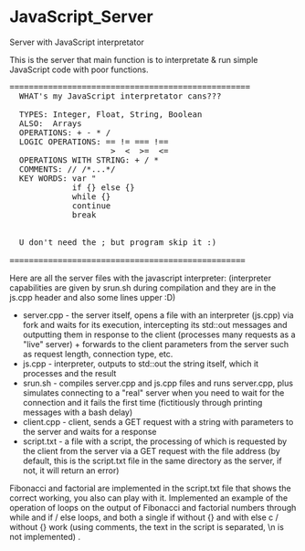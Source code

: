 # JavaScript_Server
Server with JavaScript interpretator

This is the server that main function is to interpretate & run simple JavaScript code with poor functions.



<pre>==================================================
  WHAT's my JavaScript interpretator cans???

  TYPES: Integer, Float, String, Boolean
  ALSO:  Arrays
  OPERATIONS: + - * /
  LOGIC OPERATIONS: == != === !==  
                     >  <  >=  <= 
  OPERATIONS WITH STRING: + / * 
  COMMENTS: // /*...*/
  KEY WORDS: var "
             if {} else {}
             while {}
             continue
             break 

<br>  U don't need the ; but program skip it :)
<br>=================================================</pre>

Here are all the server files with the javascript interpreter:
(interpreter capabilities are given by srun.sh during compilation and they are in the js.cpp header and also some lines upper :D)

- server.cpp - the server itself, opens a file with an interpreter (js.cpp) via fork and waits for its execution, intercepting its std::out messages and outputting them in response to the client (processes many requests as a "live" server) + forwards to the client parameters from the server such as request length, connection type, etc.
- js.cpp - interpreter, outputs to std::out the string itself, which it processes and the result
- srun.sh - compiles server.cpp and js.cpp files and runs server.cpp, plus simulates connecting to a "real" server when you need to wait for the connection and it fails the first time (fictitiously through printing messages with a bash delay)
- client.cpp - client, sends a GET request with a string with parameters to the server and waits for a response
- script.txt - a file with a script, the processing of which is requested by the client from the server via a GET request with the file address (by default, this is the script.txt file in the same directory as the server, if not, it will return an error)



Fibonacci and factorial are implemented in the script.txt file that shows the correct working, you also can play with it.
Implemented an example of the operation of loops on the output of Fibonacci and factorial numbers through while and if / else loops, and both a single if without {} and with else c / without {} work (using comments, the text in the script is separated, \n is not implemented) .
